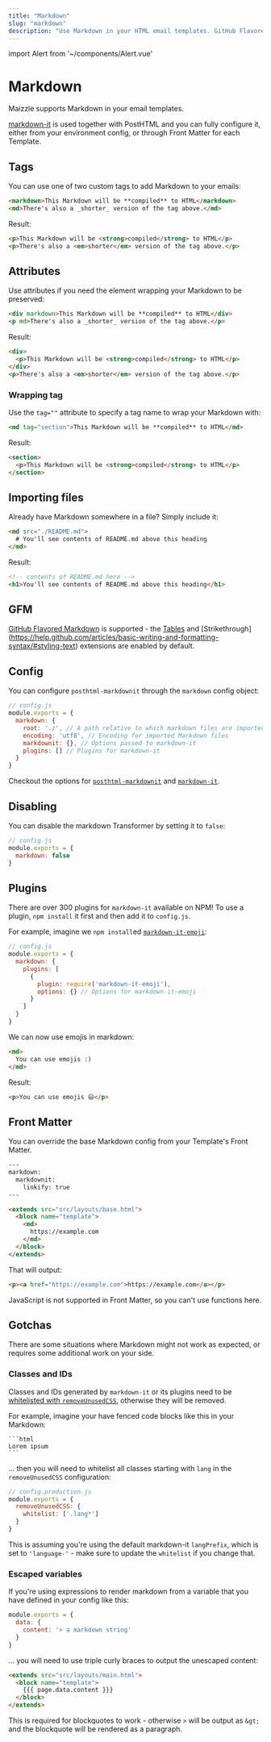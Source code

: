 ```yaml
---
title: "Markdown"
slug: "markdown"
description: "Use Markdown in your HTML email templates. GitHub Flavored Markdown included, too."
---
```


import Alert from '~/components/Alert.vue'

# Markdown

Maizzle supports Markdown in your email templates.

[markdown-it](https://github.com/markdown-it/markdown-it) is used together with PostHTML and you can fully configure it, either from your environment config, or through Front Matter for each Template.

## Tags

You can use one of two custom tags to add Markdown to your emails:

```html
<markdown>This Markdown will be **compiled** to HTML</markdown>
<md>There's also a _shorter_ version of the tag above.</md>
```

Result: 

```html
<p>This Markdown will be <strong>compiled</strong> to HTML</p>
<p>There's also a <em>shorter</em> version of the tag above.</p>
```

## Attributes

Use attributes if you need the element wrapping your Markdown to be preserved:

```html
<div markdown>This Markdown will be **compiled** to HTML</div>
<p md>There's also a _shorter_ version of the tag above.</p>
```

Result: 

```html
<div>
  <p>This Markdown will be <strong>compiled</strong> to HTML</p>
</div>
<p>There's also a <em>shorter</em> version of the tag above.</p>
```

### Wrapping tag

Use the `tag=""` attribute to specify a tag name to wrap your Markdown with:

```html
<md tag="section">This Markdown will be **compiled** to HTML</md>
```

Result: 

```html
<section>
  <p>This Markdown will be <strong>compiled</strong> to HTML</p>
</section>
```

## Importing files

Already have Markdown somewhere in a file? Simply include it:

```html
<md src="./README.md">
  # You'll see contents of README.md above this heading
</md>
```

Result:

```html
<!-- contents of README.md here -->
<h1>You'll see contents of README.md above this heading</h1>
```

## GFM

[GitHub Flavored Markdown](https://github.github.com/gfm/) is supported - the [Tables](https://help.github.com/articles/organizing-information-with-tables/) and [Strikethrough] (https://help.github.com/articles/basic-writing-and-formatting-syntax/#styling-text) extensions are enabled by default.

## Config

You can configure `posthtml-markdownit` through the `markdown` config object:

```js
// config.js
module.exports = {
  markdown: {
    root: './', // A path relative to which markdown files are imported
    encoding: 'utf8', // Encoding for imported Markdown files
    markdownit: {}, // Options passed to markdown-it
    plugins: [] // Plugins for markdown-it
  }
}
```

Checkout the options for [`posthtml-markdownit`](https://github.com/posthtml/posthtml-markdownit#options) and [`markdown-it`](https://github.com/markdown-it/markdown-it#init-with-presets-and-options).

## Disabling

You can disable the markdown Transformer by setting it to `false`:

```js
// config.js
module.exports = {
  markdown: false
}
```

## Plugins

There are over 300 plugins for `markdown-it` available on NPM! To use a plugin, `npm install` it first and then add it to `config.js`.

For example, imagine we `npm install`ed [`markdown-it-emoji`](https://www.npmjs.com/package/markdown-it-emoji):

```js
// config.js
module.exports = {
  markdown: {
    plugins: [
      {
        plugin: require('markdown-it-emoji'),
        options: {} // Options for markdown-it-emoji
      }
    ]
  }
}
```

We can now use emojis in markdown:

```html
<md>
  You can use emojis :)
</md>
```

Result:

```html
<p>You can use emojis 😃</p>
```

## Front Matter

You can override the base Markdown config from your Template's Front Matter.

```html
---
markdown:
  markdownit:
    linkify: true
---

<extends src="src/layouts/base.html">
  <block name="template">
    <md>
      https://example.com
    </md>
  </block>
</extends>
```

That will output:

```html
<p><a href="https://example.com">https://example.com</a></p>
```

<alert type="danger">JavaScript is not supported in Front Matter, so you can't use functions here.</alert>

## Gotchas

There are some situations where Markdown might not work as expected, or requires some additional work on your side.

### Classes and IDs

Classes and IDs generated by `markdown-it` or its plugins need to be [whitelisted with `removeUnusedCSS`](/docs/code-cleanup/#whitelist-1), otherwise they will be removed.

For example, imagine your have fenced code blocks like this in your Markdown:

<pre class="language-markdown"><code class="language-markdown">```html
<div>Lorem ipsum</div>```</code></pre>

... then you will need to whitelist all classes starting with `lang` in the `removeUnusedCSS` configuration:

```js
// config.production.js
module.exports = {
  removeUnusedCSS: {
    whitelist: ['.lang*']
  }
}
```

<alert>This is assuming you're using the default markdown-it <code>langPrefix</code>, which is set to <code>'language-'</code> - make sure to update the <code>whitelist</code> if you change that.</alert>

### Escaped variables

If you're using expressions to render markdown from a variable that you have defined in your config like this:

```js
module.exports = {
  data: {
    content: '> a markdown string'
  }
}
```

... you will need to use triple curly braces to output the unescaped content:

```html
<extends src="src/layouts/main.html">
  <block name="template">
    {{{ page.data.content }}}
  </block>
</extends>
```

This is required for blockquotes to work - otherwise `>` will be output as `&gt;` and the blockquote will be rendered as a paragraph.
